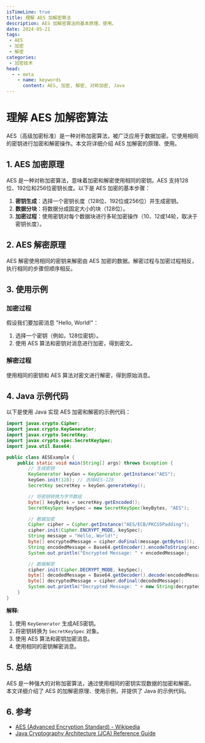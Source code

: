 ```yaml
---
isTimeLine: true
title: 理解 AES 加解密算法
description: AES 加解密算法的基本原理、使用。
date: 2024-05-21
tags:
 - AES
 - 加密
 - 解密
categories:
 - 加密技术
head:
  - - meta
    - name: keywords
      content: AES, 加密, 解密, 对称加密, Java
---
```


# 理解 AES 加解密算法

AES（高级加密标准）是一种对称加密算法，被广泛应用于数据加密。它使用相同的密钥进行加密和解密操作。本文将详细介绍 AES 加解密的原理、使用。

## 1. AES 加密原理

AES 是一种对称加密算法，意味着加密和解密使用相同的密钥。AES 支持128位、192位和256位密钥长度。以下是 AES 加密的基本步骤：

1. **密钥生成**：选择一个密钥长度（128位、192位或256位）并生成密钥。
2. **数据分块**：将数据分成固定大小的块（128位）。
3. **加密过程**：使用密钥对每个数据块进行多轮加密操作（10、12或14轮，取决于密钥长度）。

## 2. AES 解密原理

AES 解密使用相同的密钥来解密由 AES 加密的数据。解密过程与加密过程相反，执行相同的步骤但顺序相反。

## 3. 使用示例

### 加密过程

假设我们要加密消息 "Hello, World!"：

1. 选择一个密钥（例如，128位密钥）。
2. 使用 AES 算法和密钥对消息进行加密，得到密文。

### 解密过程

使用相同的密钥和 AES 算法对密文进行解密，得到原始消息。

## 4. Java 示例代码

以下是使用 Java 实现 AES 加密和解密的示例代码：

```java
import javax.crypto.Cipher;
import javax.crypto.KeyGenerator;
import javax.crypto.SecretKey;
import javax.crypto.spec.SecretKeySpec;
import java.util.Base64;

public class AESExample {
    public static void main(String[] args) throws Exception {
        // 生成密钥
        KeyGenerator keyGen = KeyGenerator.getInstance("AES");
        keyGen.init(128); // 选择AES-128
        SecretKey secretKey = keyGen.generateKey();

        // 将密钥转换为字节数组
        byte[] keyBytes = secretKey.getEncoded();
        SecretKeySpec keySpec = new SecretKeySpec(keyBytes, "AES");

        // 数据加密
        Cipher cipher = Cipher.getInstance("AES/ECB/PKCS5Padding");
        cipher.init(Cipher.ENCRYPT_MODE, keySpec);
        String message = "Hello, World!";
        byte[] encryptedMessage = cipher.doFinal(message.getBytes());
        String encodedMessage = Base64.getEncoder().encodeToString(encryptedMessage);
        System.out.println("Encrypted Message: " + encodedMessage);

        // 数据解密
        cipher.init(Cipher.DECRYPT_MODE, keySpec);
        byte[] decodedMessage = Base64.getDecoder().decode(encodedMessage);
        byte[] decryptedMessage = cipher.doFinal(decodedMessage);
        System.out.println("Decrypted Message: " + new String(decryptedMessage));
    }
}
```

**解释:**

1. 使用 `KeyGenerator` 生成AES密钥。
2. 将密钥转换为 `SecretKeySpec` 对象。
3. 使用 AES 算法和密钥加密消息。
4. 使用相同的密钥解密消息。

## 5. 总结

AES 是一种强大的对称加密算法，通过使用相同的密钥实现数据的加密和解密。本文详细介绍了 AES 的加解密原理、使用示例，并提供了 Java 的示例代码。

## 6. 参考

* [AES (Advanced Encryption Standard) - Wikipedia](https://en.wikipedia.org/wiki/Advanced_Encryption_Standard)
* [Java Cryptography Architecture (JCA) Reference Guide](https://docs.oracle.com/javase/8/docs/technotes/guides/security/crypto/CryptoSpec.html)